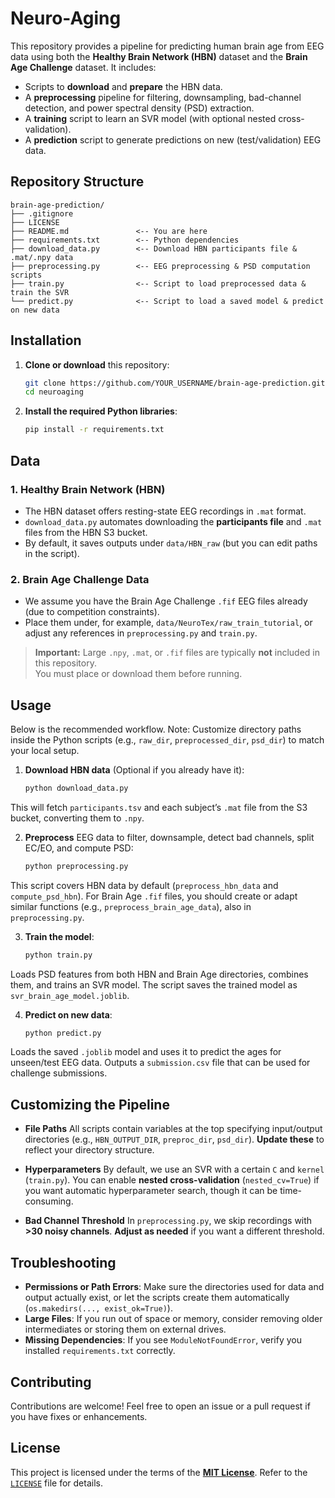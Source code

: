 # Neuro-Aging

This repository provides a pipeline for predicting human brain age from EEG data using both the **Healthy Brain Network (HBN)** dataset and the **Brain Age Challenge** dataset. It includes:

- Scripts to **download** and **prepare** the HBN data.  
- A **preprocessing** pipeline for filtering, downsampling, bad-channel detection, and power spectral density (PSD) extraction.  
- A **training** script to learn an SVR model (with optional nested cross-validation).  
- A **prediction** script to generate predictions on new (test/validation) EEG data.

## Repository Structure

```plaintext
brain-age-prediction/
├── .gitignore
├── LICENSE
├── README.md               <-- You are here
├── requirements.txt        <-- Python dependencies
├── download_data.py        <-- Download HBN participants file & .mat/.npy data
├── preprocessing.py        <-- EEG preprocessing & PSD computation scripts
├── train.py                <-- Script to load preprocessed data & train the SVR
└── predict.py              <-- Script to load a saved model & predict on new data
```

## Installation

1. **Clone or download** this repository:

   ```bash
   git clone https://github.com/YOUR_USERNAME/brain-age-prediction.git
   cd neuroaging

2. **Install the required Python libraries**:
   
   ```bash
   pip install -r requirements.txt

## Data

### 1. Healthy Brain Network (HBN)
- The HBN dataset offers resting-state EEG recordings in `.mat` format.  
- `download_data.py` automates downloading the **participants file** and `.mat` files from the HBN S3 bucket.  
- By default, it saves outputs under `data/HBN_raw` (but you can edit paths in the script).

### 2. Brain Age Challenge Data
- We assume you have the Brain Age Challenge `.fif` EEG files already (due to competition constraints).  
- Place them under, for example, `data/NeuroTex/raw_train_tutorial`, or adjust any references in `preprocessing.py` and `train.py`.

> **Important:** Large `.npy`, `.mat`, or `.fif` files are typically **not** included in this repository.  
> You must place or download them before running.

## Usage

Below is the recommended workflow. Note: Customize directory paths inside the Python scripts (e.g., `raw_dir`, `preprocessed_dir`, `psd_dir`) to match your local setup.

1. **Download HBN data** (Optional if you already have it):

   ```bash
   python download_data.py

This will fetch `participants.tsv` and each subject’s `.mat` file from the S3 bucket, converting them to `.npy`.

2. **Preprocess** EEG data to filter, downsample, detect bad channels, split EC/EO, and compute PSD:

   ```bash
   python preprocessing.py

This script covers HBN data by default (`preprocess_hbn_data` and `compute_psd_hbn`).
For Brain Age `.fif` files, you should create or adapt similar functions (e.g., `preprocess_brain_age_data`), also in `preprocessing.py`.

3. **Train the model**:

   ```bash
   python train.py

Loads PSD features from both HBN and Brain Age directories, combines them, and trains an SVR model.
The script saves the trained model as `svr_brain_age_model.joblib`.

4. **Predict on new data**:

   ```bash
   python predict.py

Loads the saved `.joblib` model and uses it to predict the ages for unseen/test EEG data.
Outputs a `submission.csv` file that can be used for challenge submissions.

## Customizing the Pipeline

- **File Paths**
All scripts contain variables at the top specifying input/output directories (e.g., `HBN_OUTPUT_DIR`, `preproc_dir`, `psd_dir`). **Update these** to reflect your directory structure.

- **Hyperparameters**
By default, we use an SVR with a certain `C` and `kernel` (`train.py`). You can enable **nested cross-validation** (`nested_cv=True`) if you want automatic hyperparameter search, though it can be time-consuming.

- **Bad Channel Threshold**
In `preprocessing.py`, we skip recordings with **>30 noisy channels**. **Adjust as needed** if you want a different threshold.

## Troubleshooting

- **Permissions or Path Errors**: Make sure the directories used for data and output actually exist, or let the scripts create them automatically (`os.makedirs(..., exist_ok=True)`).
- **Large Files**: If you run out of space or memory, consider removing older intermediates or storing them on external drives.
- **Missing Dependencies**: If you see `ModuleNotFoundError`, verify you installed `requirements.txt` correctly.

## Contributing
Contributions are welcome! Feel free to open an issue or a pull request if you have fixes or enhancements.

## License
This project is licensed under the terms of the **[MIT License](https://opensource.org/license/mit)**. Refer to the [`LICENSE`](LICENSE) file for details.

